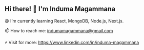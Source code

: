 ## Hi there! 👋 I'm Induma Magammana

😄 I’m currently learning React, MongoDB, Node.js, Next.js.

📫 How to reach me: indumamagammana@gmail.com 

⚡ Visit for more: https://www.linkedin.com/in/induma-magammana
<!--
**Induma-Magammana/Induma-Magammana** is a ✨ _special_ ✨ repository because its `README.md` (this file) appears on your GitHub profile.

Here are some ideas to get you started:

- 🔭 I’m currently working on ...
- ... 
- 👯 I’m looking to collaborate on ...
- 🤔 I’m looking for help with ...
- 💬 Ask me about ...
- 📫 How to reach me: ...
-  Pronouns: ...
- ⚡ Fun fact: ...
-->
